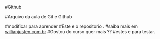 #Github

#Arquivo da aula de Git e Github

#modificar para aprender
#Este e o repositorio .
#saiba mais em [willianjusten.com.br](http://willianjusten.com.br)
#Gostou do curso quer mais ??
#estes e para testar.
